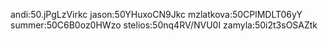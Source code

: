 andi:50.jPgLzVirkc
jason:50YHuxoCN9Jkc
mzlatkova:50CPlMDLT06yY
summer:50C6B0oz0HWzo
stelios:50nq4RV/NVU0I
zamyla:50i2t3sOSAZtk
